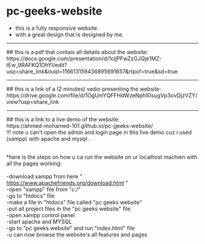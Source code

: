 # pc-geeks-website
- this is a fully responsive website.
- with a great design that is designed by me.
<hr>
## this is a pdf that contais all details about the website: <br>
https://docs.google.com/presentation/d/1cljPFwZzGJQje1MZ-tEw_9RAFKQ1OhYl/edit?usp=share_link&ouid=116613159436895691657&rtpof=true&sd=true
<hr>
## this is a link of a (2 minutes) vedio presenting the website: <br> 
https://drive.google.com/file/d/1OgUmYQFFHdWzeNph10sugVp3ovDjzVZY/view?usp=share_link
<hr>
## this is a link to a live demo of the website: <br>
https://ahmed-mohamed-101.github.io/pc-geeks-website/ <br>
!!! note u can't open the admin and login page in this live demo cuz i used (xampp) with apache and mysql . <br><br>

*here is the steps on how u ca run the website on ur localhost machien with all the pages working: <br><br>
-download xampp from here " https://www.apachefriends.org/download.html "<br>
-open "xampp" file from "c:/" <br>
-go to "htdocs" file <br>
-make a file in "htdocs" file called "pc geeks website" <br>
-put all project files in the "pc geeks website" file <br>
-open xampp control panel <br>
-start apache and MYSQL <br>
-go to "pc geeks website" and run "index.html" file <br>
-u can now browse the website's all features and pages <br>
